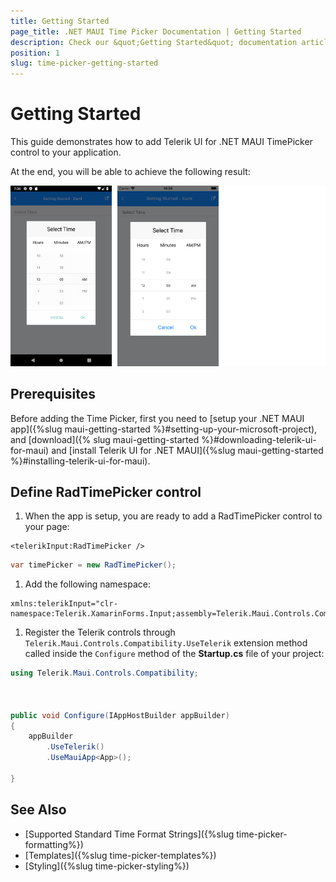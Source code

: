 ```yaml
---
title: Getting Started
page_title: .NET MAUI Time Picker Documentation | Getting Started
description: Check our &quot;Getting Started&quot; documentation article for Telerik TimePicker for .NET MAUI.
position: 1
slug: time-picker-getting-started
---
```


# Getting Started

This guide demonstrates how to add Telerik UI for .NET MAUI TimePicker control to your application.

At the end, you will be able to achieve the following result:

![RadTimePicker](images/timepicker_getting_started.png)

## Prerequisites

Before adding the Time Picker, first you need to [setup your .NET MAUI app]({%slug maui-getting-started %}#setting-up-your-microsoft-project), and [download]({% slug maui-getting-started %}#downloading-telerik-ui-for-maui) and [install Telerik UI for .NET MAUI]({%slug maui-getting-started %}#installing-telerik-ui-for-maui).

## Define RadTimePicker control

1. When the app is setup, you are ready to add a RadTimePicker control to your page:

```XAML
<telerikInput:RadTimePicker />
```
```C#
var timePicker = new RadTimePicker();
```

1. Add the following namespace:

 ```XAML
xmlns:telerikInput="clr-namespace:Telerik.XamarinForms.Input;assembly=Telerik.Maui.Controls.Compatibility"  
 ```

1. Register the Telerik controls through `Telerik.Maui.Controls.Compatibility.UseTelerik` extension method called inside the `Configure` method of the **Startup.cs** file of your project:

```C#
using Telerik.Maui.Controls.Compatibility;

 

public void Configure(IAppHostBuilder appBuilder)
{
    appBuilder        
        .UseTelerik()
        .UseMauiApp<App>();
        
}              
```

## See Also

- [Supported Standard Time Format Strings]({%slug time-picker-formatting%})
- [Templates]({%slug time-picker-templates%})
- [Styling]({%slug time-picker-styling%})
